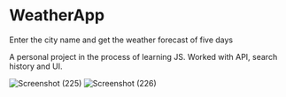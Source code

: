 # WeatherApp
Enter the city name and get the weather forecast of five days

A personal project in the process of learning JS. Worked with API, search history and UI. 


![Screenshot (225)](https://user-images.githubusercontent.com/53051451/197589774-80cf199e-fe13-4854-8f01-f5365e0d1e8b.png)
![Screenshot (226)](https://user-images.githubusercontent.com/53051451/197589778-2a1fc6a7-ef04-4d2c-9814-3ac2296c2cab.png)
